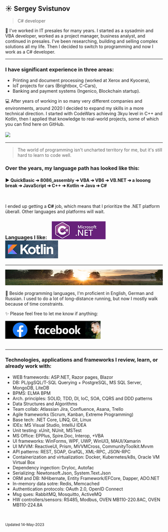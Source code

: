 
## ☀️ Sergey Svistunov
> C# developer 

👔   I've worked in IT presales for many years. I started as a sysadmin and VBA developer, worked as a project manager, business analyst, and continued in presales. I've been researching, building and selling complex solutions all my life.
Then I decided to switch to programming and now I work as a C# developer.
<br>
***
### I have significant experience in three areas:
* Printing and document processing (worked at Xerox and Kyocera),
* IoT projects for cars (Brightbox, C-Cars),
* Banking and payment systems (Ingenico, Blockchain startup).

💻 After years of working in so many very different companies and environments, around 2020 I decided to expand my skills in a more technical direction. I started with CodeWars achieving 3kyu level in C++ and Kotlin, then I applied that knowledge to real-world projects, some of which you can find here on GitHub. 
<br> <br> <img src="https://www.codewars.com/users/SergeyFM/badges/large?theme=light"> 
***
> The world of programming isn't uncharted territory for me,  but it's still hard to learn to code well. 

### Over the years, my language path has looked like this:

#### :arrow_forward: QuickBasic ➔ 8086_assembly ➔ VBA ➔ VB6 ➔ VB.NET ➔ a looong break ➔ JavaScript ➔ C++ ➔ Kotlin ➔ Java ➔ C# 

<br>

I ended up getting a **C#** job, which means that I prioritize the .NET platform überall. Other languages and platforms will wait. <br>

### Languages I like: &nbsp;&nbsp; <img src="small_c-sharp-dot-net.png" height=57px> &nbsp;&nbsp; <img src="small_kotlin.png" height=57px> 

***
<img src="panorama.jpg" height=50px width=100%>

🏃 Beside programming languages, I'm proficient in English, German and Russian. 
I used to do a lot of long-distance running, but now I mostly walk because of time constraints.



✨ Please feel free to let me know if anything:  

<a href="https://www.facebook.com/svistunovsergey" target="_blank">  <img src="my_fb_icon.png" height=57px> </a>
<br><br>

***

### Technologies, applications and frameworks I review, learn, or already work with:
*	WEB framewords: ASP.NET, Razor pages, Blazor
*	DB: PL/pgSQL/T-SQL Querying + PostgreSQL, MS SQL Server, MongoDB, LiteDB
*	BPMS: ELMA BPM
*	Arch. principles: SOLID, TDD, DI, IoC, SOA, CQRS and DDD patterns
*	Data Structures and Algorithms
*	Team collab: Atlassian Jira, Confluence, Asana, Trello
*	Agile frameworks (Scrum, Kanban, Extreme Programming)
*	Base tech: .NET Core, LINQ, Git, Linux
*	IDEs: MS Visual Studio, IntelliJ IDEA
*	Unit testing: xUnit, NUnit, MSTest
*	MS Office: EPPlus, Spire.Doc, Interop, +VBA
*	UI frameworks: WinForms, WPF, UWP, WinUI3, MAUI/Xamarin
*	UI MVVM: ReactiveUI, Prism, MVVMCross, CommunityToolkit.Mvvm
*	API patterns: REST, SOAP, GrafQL, XML-RPC, JSON-RPC
*	Containerization and virtualization: Docker, Kubernetes/k8s, Oracle VM Virtual Box
*	Dependency ingection: DryIoc, Autofac
*	Serializing: Newtonsoft.Json, System.Text.Json
*	ORM and DB: NHibernate, Entity Framework/EFCore, Dapper, ADO.NET
*	In-memory data sotre: Redis, Memcached
*	Authentication protocols: OAuth 2.0, OpenID Connect
*	Msg ques: RabbitMQ, Mosquitto, ActiveMQ
*	HW controllers/sensors: RS485, Modbus, OVEN MB110-220.8AC, OVEN MB110-224.8A


<br> <br> 
<sup> Updated 14-May-2023 </sup>


